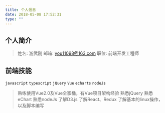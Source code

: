 ```yaml
---
title: 个人信息
date: 2018-05-08 17:52:31
type: ""
---
```


## 个人简介
> 姓名: 游武刚
> 邮箱: you11098@163.com
> 职位: 前端开发工程师

## 前端技能

 `javascript` `typescript` `jQuery` `Vue` `echarts` `nodeJs`

> 熟练使用Vue2.0及Vue全家桶，有Vue项目架构经验
> 熟悉jQuery
> 熟悉eChart
> 熟悉nodeJs
> 了解D3.js
> 了解React、Redux
> 了解基本的linux操作，以及脚本编写
